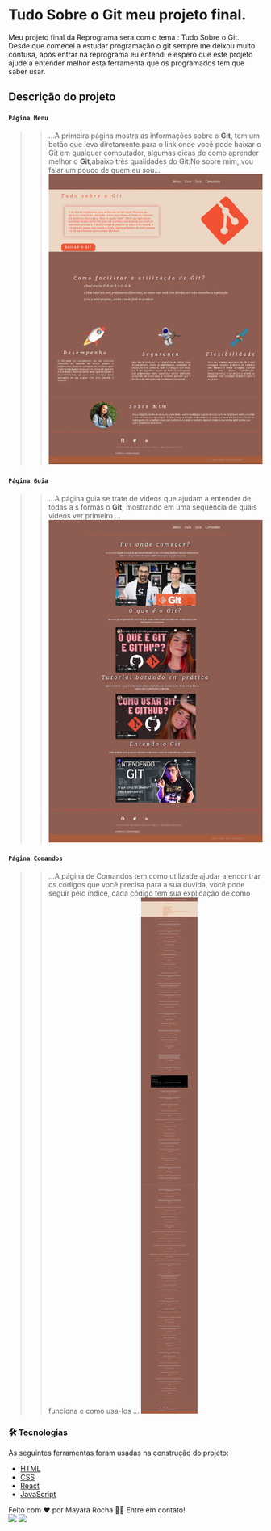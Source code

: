 # Tudo Sobre o Git  meu projeto final.
Meu projeto final da Reprograma sera com o tema : Tudo Sobre o Git. Desde que comecei a estudar programação o git sempre me deixou muito confusa, após entrar na reprograma eu entendi e espero que este projeto ajude a entender melhor esta ferramenta que os programados tem que saber usar.

## Descrição do projeto
 #### `Página Menu`
 >> ...A primeira  página mostra as informações sobre o **Git**, tem um botão que leva diretamente para o link onde você pode baixar o Git em qualquer computador, algumas dicas de como aprender melhor o **Git**,abaixo três qualidades do Git.No sobre mim, vou falar um pouco de quem eu sou...
![imagem da pagina de menu](./src/assets/paginamenu.png) 

#### `Página Guia`
>>...A página guia se trate de videos que ajudam a entender de todas a s formas o **Git**, mostrando em uma sequência de quais videos ver primeiro ...
![imagem da pagina de Guia](./src/assets/paginaguia.png) 

#### `Página Comandos`
>>...A página de Comandos tem como utilizade ajudar a encontrar os códigos que você precisa para a sua duvida, você pode seguir pelo indice, cada código tem sua explicação de como funciona e como usa-los ...
![imagem da pagina de Guia](./src/assets/paginacomandos.png) 


### 🛠 Tecnologias

As seguintes ferramentas foram usadas na construção do projeto:

- [HTML](https://www.w3schools.com/html/)
- [CSS](https://www.w3schools.com/cssref/)
- [React](https://pt-br.reactjs.org/)
- [JavaScript](https://developer.mozilla.org/pt-BR/docs/Web/JavaScript)

Feito com ❤️ por Mayara Rocha 👋🏽 Entre em contato!
<br>
<a href="https://www.linkedin.com/in/mayaraaraujorocha/" target="_blank"><img src="https://img.shields.io/badge/-LinkedIn-%230077B5?style=for-the-badge&logo=linkedin&logoColor=white" target="_blank"></a> 
  <a href="https://twitter.com/MayaraARochaaa" target="_blank"><img src="https://img.shields.io/badge/Twitter-1DA1F2?style=for-the-badge&logo=twitter&logoColor=white" target="_blank"></a> 
